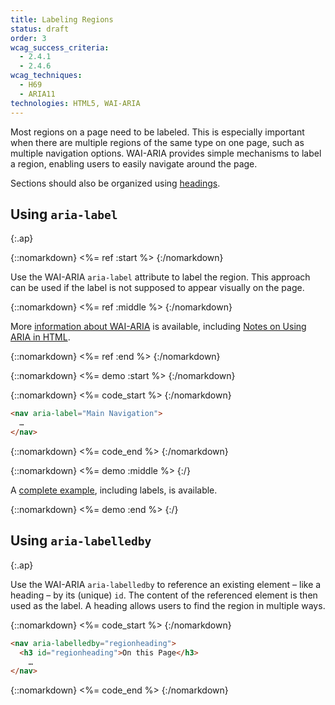 ```yaml
---
title: Labeling Regions
status: draft
order: 3
wcag_success_criteria:
  - 2.4.1
  - 2.4.6
wcag_techniques:
  - H69
  - ARIA11
technologies: HTML5, WAI-ARIA
---
```

Most regions on a page need to be labeled. This is especially important when there are multiple regions of the same type on one page, such as multiple navigation options. WAI-ARIA provides simple mechanisms to label a region, enabling users to easily navigate around the page.

Sections should also be organized using [headings](headings.html).

## Using `aria-label`
{:.ap}

{::nomarkdown}
<%= ref :start %>
{:/nomarkdown}

Use the WAI-ARIA `aria-label` attribute to label the region. This approach can be used if the label is not supposed to appear visually on the page.

{::nomarkdown}
<%= ref :middle %>
{:/nomarkdown}

More [information about WAI-ARIA](https://www.w3.org/WAI/intro/aria) is available, including [Notes on Using ARIA in HTML](https://www.w3.org/TR/aria-in-html/).

{::nomarkdown}
<%= ref :end %>
{:/nomarkdown}

{::nomarkdown}
<%= demo :start %>
{:/nomarkdown}

{::nomarkdown}
<%= code_start %>
{:/nomarkdown}

~~~html
<nav aria-label="Main Navigation">
  …
</nav>
~~~

{::nomarkdown}
<%= code_end %>
{:/nomarkdown}

{::nomarkdown}
<%= demo :middle %>
{:/}

A [complete example](example.html), including labels, is available.

{::nomarkdown}
<%= demo :end %>
{:/}

## Using `aria-labelledby`
{:.ap}

Use the WAI-ARIA `aria-labelledby` to reference an existing element – like a heading – by its (unique) `id`. The content of the referenced element is then used as the label. A heading allows users to find the region in multiple ways.

{::nomarkdown}
<%= code_start %>
{:/nomarkdown}

~~~html
<nav aria-labelledby="regionheading">
  <h3 id="regionheading">On this Page</h3>
    …
</nav>
~~~

{::nomarkdown}
<%= code_end %>
{:/nomarkdown}
